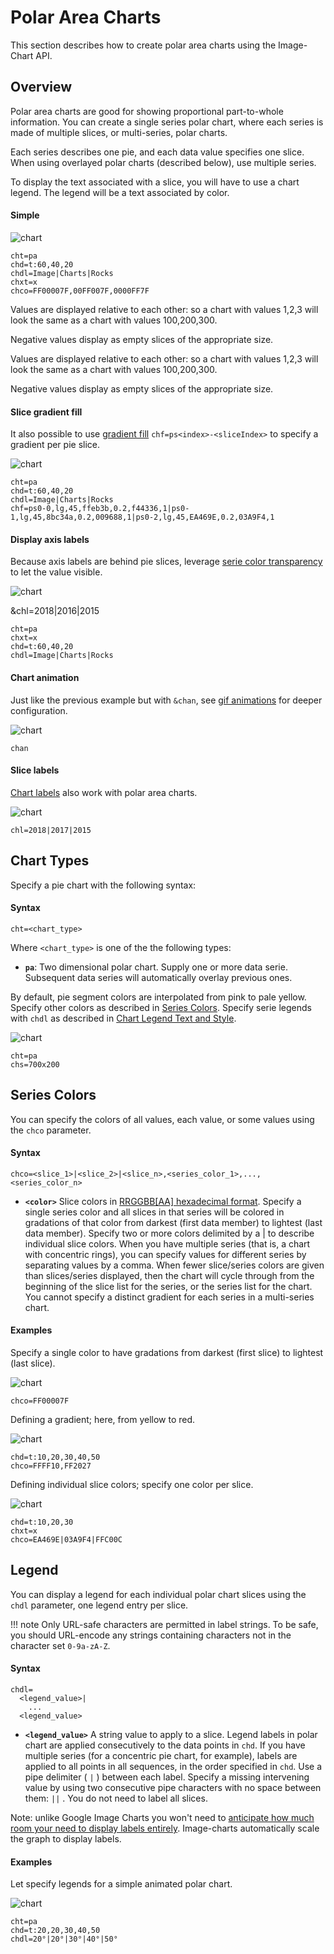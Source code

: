# Polar Area Charts

This section describes how to create polar area charts using the Image-Chart API.

## Overview

Polar area charts are good for showing proportional part-to-whole information. You can create a single series polar chart, where each series is made of multiple slices, or multi-series, polar charts.

Each series describes one pie, and each data value specifies one slice. When using overlayed polar charts (described below), use multiple series.

To display the text associated with a slice, you will have to use a chart legend. The legend will be a text associated by color.

#### Simple

![chart](https://image-charts.com/chart?chs=700x200&chd=t:60,40,20&cht=pa&chdl=Image|Charts|Rocks)

```
cht=pa
chd=t:60,40,20
chdl=Image|Charts|Rocks
chxt=x
chco=FF00007F,00FF007F,0000FF7F
```

Values are displayed relative to each other: so a chart with values 1,2,3 will look the same as a chart with values 100,200,300.

Negative values display as empty slices of the appropriate size.

Values are displayed relative to each other: so a chart with values 1,2,3 will look the same as a chart with values 100,200,300.

Negative values display as empty slices of the appropriate size.

#### Slice gradient fill

It also possible to use [gradient fill](/reference/background-fill/#gradient-fills) `chf=ps<index>-<sliceIndex>` to specify a gradient per pie slice.

![chart](https://image-charts.com/chart?chs=700x200&chd=t:60,40,20&cht=pa&chdl=Image|Charts|Rocks&chf=ps0-0,lg,45,ffeb3b,0.2,f44336,1|ps0-1,lg,45,8bc34a,0.2,009688,1|ps0-2,lg,45,EA469E,0.2,03A9F4,1)

```
cht=pa
chd=t:60,40,20
chdl=Image|Charts|Rocks
chf=ps0-0,lg,45,ffeb3b,0.2,f44336,1|ps0-1,lg,45,8bc34a,0.2,009688,1|ps0-2,lg,45,EA469E,0.2,03A9F4,1
```

#### Display axis labels

Because axis labels are behind pie slices, leverage [serie color transparency](/reference/color-format) to let the value visible.

![chart](https://image-charts.com/chart?chs=700x200&chxt=x,y&chd=t:60,40,20&cht=pa&chdl=Image|Charts|Rocks&chf=ps0-0,lg,45,ffeb3b,0.2,f443367C,1|ps0-1,lg,45,8bc34a,0.2,0096887C,1|ps0-2,lg,45,EA469E,0.2,03A9F47C,1)

&chl=2018|2016|2015

```
cht=pa
chxt=x
chd=t:60,40,20
chdl=Image|Charts|Rocks
```

#### Chart animation

Just like the previous example but with `&chan`, see [gif animations](/reference/animation/) for deeper configuration.

![chart](https://image-charts.com/chart?chs=700x200&chxt=x,y&chd=t:60,40,20&cht=pa&chdl=Image|Charts|Rocks&chf=ps0-0,lg,45,ffeb3b,0.2,f443367C,1|ps0-1,lg,45,8bc34a,0.2,0096887C,1|ps0-2,lg,45,EA469E,0.2,03A9F47C,1&chan)

```
chan
```

#### Slice labels

[Chart labels](/reference/chart-label) also work with polar area charts.

![chart](https://image-charts.com/chart?chs=700x300&chxt=x,y&chl=2018|2017|2015&chd=t:60,40,20&cht=pa&chdl=Image|Charts|Rocks&chf=ps0-0,lg,45,ffeb3b,0.2,f443367C,1|ps0-1,lg,45,8bc34a,0.2,0096887C,1|ps0-2,lg,45,EA469E,0.2,03A9F47C,1&chan)

```
chl=2018|2017|2015
```

## Chart Types

Specify a pie chart with the following syntax:

#### Syntax

```
cht=<chart_type>
```

Where `<chart_type>` is one of the the following types:

- **`pa`**: Two dimensional polar chart. Supply one or more data serie. Subsequent data series will automatically overlay previous ones.

By default, pie segment colors are interpolated from pink to pale yellow. Specify other colors as described in [Series Colors](#series-colors). Specify serie legends with `chdl` as described in [Chart Legend Text and Style](/reference/legend-text-and-style).

![chart](https://image-charts.com/chart?cht=pa&chd=s:Uf9a&chs=700x200&chdl=January|February|March|April)

```
cht=pa
chs=700x200
```

## Series Colors

You can specify the colors of all values, each value, or some values using the `chco` parameter.

#### Syntax

```
chco=<slice_1>|<slice_2>|<slice_n>,<series_color_1>,...,<series_color_n>
```

- **`<color>`** Slice colors in [RRGGBB[AA] hexadecimal format](/reference/color-format). Specify a single series color and all slices in that series will be colored in gradations of that color from darkest (first data member) to lightest (last data member). Specify two or more colors delimited by a | to describe individual slice colors. When you have multiple series (that is, a chart with concentric rings), you can specify values for different series by separating values by a comma. When fewer slice/series colors are given than slices/series displayed, then the chart will cycle through from the beginning of the slice list for the series, or the series list for the chart. You cannot specify a distinct gradient for each series in a multi-series chart.


#### Examples

Specify a single color to have gradations from darkest (first slice) to lightest (last slice).

![chart](https://image-charts.com/chart?cht=pa&chs=700x200&chd=s:Hellobla&chco=FF00007F)

```
chco=FF00007F
```

Defining a gradient; here, from yellow to red.

![chart](https://image-charts.com/chart?cht=pa&chs=700x200&chd=t:10,20,30,40,50&chco=FFFF10,FF2027)

```
chd=t:10,20,30,40,50
chco=FFFF10,FF2027
```


Defining individual slice colors; specify one color per slice.

![chart](https://image-charts.com/chart?cht=pa&chs=700x200&chd=t:10,20,30&chxt=x&chco=EA469E7C|03A9F47C|FFC00C7C)

```
chd=t:10,20,30
chxt=x
chco=EA469E|03A9F4|FFC00C
```


<!--Finally, here's a overlayed polar chart that includes both series colors and individual slice colors. The chart has two concentric data series. In human-readable form, the colors are chco=blue|yellow|green,blue|pink. The comma breaks this into two series:

- orange|yellow|green - One color defined for each slice.
- blue|pink - Alternating blue and yellow slices.

![](https://image-charts.com/chart?cht=pa&chd=s:eYY,ORVM&chco=FF80087C|FFBF0C7C|11B11B7C,03A9F47C|EA469E7C&chs=700x200&chdl=1|2|3|4|5|6|7)

```
chd=s:eYY,ORVM
chco=FF8008|FFBF0C|11B11B,03A9F4|EA469E
```-->


## Legend

You can display a legend for each individual polar chart slices using the `chdl` parameter, one legend entry per slice.

!!! note
    Only URL-safe characters are permitted in label strings. To be safe, you should URL-encode any strings containing characters not in the character set `0-9a-zA-Z`.

#### Syntax

```
chdl=
  <legend_value>|
    ...
  <legend_value>
```

- **`<legend_value>`** A string value to apply to a slice. Legend labels in polar chart are applied consecutively to the data points in `chd`. If you have multiple series (for a concentric pie chart, for example), labels are applied to all points in all sequences, in the order specified in `chd`. Use a pipe delimiter ( `|` ) between each label. Specify a missing intervening value by using two consecutive pipe characters with no space between them: `||` . You do not need to label all slices.

Note: unlike Google Image Charts you won't need to [anticipate how much room your need to display labels entirely](https://developers.google.com/chart/image/docs/gallery/pie_charts#pie_chart_label). Image-charts automatically scale the graph to display labels.

#### Examples

Let specify legends for a simple animated polar chart.

![chart](https://image-charts.com/chart?cht=pa&chs=700x200&chd=t:20,20,30,40,50&chdl=20°|20°|30°|40°|50°&chxt=x&chco=FF80087C&chan)

```
cht=pa
chd=t:20,20,30,40,50
chdl=20°|20°|30°|40°|50°
```
